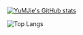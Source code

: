 [![YuMJie's GitHub stats](https://github-readme-stats.vercel.app/api?username=YuMJie&count_private=true&include_all_commits=true)](https://github.com/YuMJie/github-readme-stats)

![Top Langs](https://github-readme-stats.vercel.app/api/top-langs/?username=YuMJie&layout=compact)
